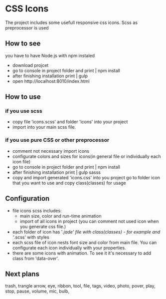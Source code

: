# CSS Icons
The project includes some usefull responsive css icons. Scss as preprocessor is used

## How to see
you have to have Node.js with npm instaled
 
- download projcet
- go to console in project folder and print 
    | npm install
- after finishing installation print 
    | gulp
- open http://localhost:8010/index.html

## How to use

### if you use scss
- copy file 'icons.scss' and folder 'icons' into your project
- import into your main scss file.

### if you use pure CSS or other preprocessor
- comment not necessary import icons
- configurate colors and sizes for icons(in general file or individually each icon file)
- go to console in project folder and print 
    | npm install
- after finishing installation print 
    | gulp sasss
- copy and import generated 'icons.css' into you project
go to folder icon that you want to use and copy class(classes) for usage

## Configuration
- file icons scss includes:
    - main size, color and run-time animation
    - import of all icons in project (you can comment not used icon when you generate css file.)
- each folder of icon has '*.jade' file with class(classes) - for example and '*.scss' with styles
- each scss file of icon nests font size and color from main file. You can configurate each icon individually with your properties.
- there are some icons with animation. To see it it's necessary to add class from 'data-over'.
## Next plans
trash, trangle arrow, eye, ribbon, tool, file, tags, 
video, photo, pover, play, stop, pause, volume, mic,  bulb, 

